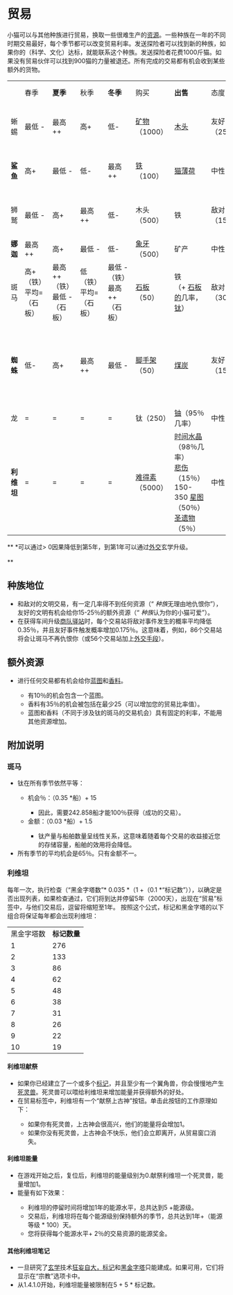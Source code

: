 # 贸易
<!--![贸易对象解锁条件](assets/002/001-trades.png)-->
  小猫可以与其他种族进行贸易，换取一些很难生产的<a href="#Resources">资源</a>。一些种族在一年的不同时期交易最好，每个季节都可以改变贸易利率。发送探险者可以找到新的种族，如果你的（科学、文化）达标，就能联系这个种族。发送探险者花费1000斤猫。如果没有贸易伙伴可以找到900猫的力量被退还。所有完成的交易都有机会收到某些额外的货物。

  <table class="tb-maoyi">
   <tbody>
<tr>
<td></td>
<td>春季</td>
<td><strong>夏季</strong></td>
<td>秋季</td>
<td><strong>冬季</strong></td>
<td>购买</td>
<td><strong>出售</strong></td>
<td>态度</td>
<td><strong>先决条件</strong></td>
</tr>
<tr>
<td>蜥蜴</td>
<td>最低 - </td>
<td>最高++</td>
<td>高+</td>
<td>低-</td>
<td><a href="#minerals">矿物</a>（1000）</td>
<td><a href="#wood">木头</a></td>
<td>友好（25％）</td>
<td>发展到20年以上</td>
</tr>
<tr>
<td><strong>鲨鱼</strong></td>
<td>高+</td>
<td>最低 - </td>
<td>低-</td>
<td>最高++</td>
<td><a href="#iron">铁</a>（100）</td>
<td><a href="#catnip">猫薄荷</a></td>
<td>中性</td>
<td>发展到20年以上</td>
</tr>
<tr>
<td>狮鹫</td>
<td>最低 - </td>
<td>高+</td>
<td>最高++</td>
<td>低-</td>
<td>木头（500）</td>
<td>铁</td>
<td>敌对（15％）</td>
<td>发展到20年以上</td>
</tr>
<tr>
<td><strong>娜迦</strong></td>
<td>最高++</td>
<td>高+</td>
<td>最低 - </td>
<td>低-</td>
<td><a href="#ivory">象牙</a>（500）</td>
<td>矿产</td>
<td>中性</td>
<td>1500 <a href="#culture">文化</a></td>
</tr>
<tr>
<td>斑马</td>
<td>高+（铁）<br style="clear:both" />平均=（石板）</td>
<td>最高++（铁）<br style="clear:both" />最低 - （石板）</td>
<td>低（铁）<br style="clear:both" />平均=（石板）</td>
<td>最低 - （铁）<br style="clear:both" />最高++（石板）</td>
<td><a href="#slab">石板</a>（50）</td>
<td>铁<br style="clear:both" />（+ <a href="#">石板的</a>几率，<a href="#">钛</a>）</td>
<td>敌对（30％）</td>
<td><a href="#ship">贸易船</a></td>
</tr>
<tr>
<td><strong>蜘蛛</strong></td>
<td>低-</td>
<td>高+</td>
<td>最高++</td>
<td>最低 - </td>
<td><a href="#scaffold">脚手架</a>（50）</td>
<td><a href="#coal">煤炭</a></td>
<td>友好（15％）</td>
<td>100贸易船，<br style="clear:both" />达到125K最大<a href="?file=001-猫咪百科/03-科技">科学</a>上限</td>
</tr>
<tr>
<td>龙</td>
<td>=</td>
<td>=</td>
<td>=</td>
<td>=</td>
<td>钛（250）</td>
<td><a href="#uranium">铀</a>（95％几率）</td>
<td>中性</td>
<td><a href="#Technologies#Nuclear_Fission">核裂变</a></td>
</tr>
<tr>
<td><strong>利维坦</strong></td>
<td>=</td>
<td>=</td>
<td>=</td>
<td>=</td>
<td><a href="#unobtainium">难得素</a>（5000）</td>
<td><a href="#time+crystal">时间水晶</a>（98％几率）<br style="clear:both" /> <a href="#Sorrow">悲伤</a>（15％）<br style="clear:both" />150-350 <a href="#starchart">星图</a>（50％）<br style="clear:both" /><a href="#relic">圣遗物</a>（5％）</td>
<td>中性</td>
<td><a href="#Religion#Black_Pyramid">黑金字塔</a></td>
</tr>
   </tbody>
</table>

** *可以通过&gt; 0因果降低到第5年，到第1年可以通过<a href="#Metaphysics#Diplomacy">外交</a>玄学升级。<br style="clear:both" /> <br style="clear:both" /> **

 ## 种族地位
  <ul>
   <li>和敌对的文明交易，有一定几率得不到任何资源（“ <em>种族</em>无理由地仇恨你”），友好的文明有机会给你15-25％的额外资源（“ <em>种族</em>认为你的小猫可爱”）。</li>
   <li>在获得车间升级<a href="#workshop#Caravanserai">商队驿站</a>时，每个交易站将敌对事件发生的概率平均降低0.35％，并且友好事件触发概率增加0.175％。这意味着，例如，86个交易站将会让斑马不再仇恨你（或56个交易站加上<a href="#Metaphysics#Diplomacy">外交手段</a>）。</li>
  </ul>

## 额外资源
  <ul>
   <li>进行任何交易都有机会给你<a href="#blueprint">蓝图</a>和<a href="#spice">香料</a>。</li>
   <ul>
<li> 有10％的机会包含一个蓝图。</li>
<li> 香料有35％的机会被包括在最少25（可以增加您的贸易比率值）。</li>
<li> 蓝图和香料（不同于涉及钛的斑马的交易机会）具有固定的利率，不能用其他资源增加。</li>
   </ul>
  </ul>

 ## 附加说明
 ### 斑马
   <ul>
<li> 钛在所有季节依然平等：</li>
<ul>
<li> 机会％：（0.35 *船）+ 15 </li>
<ul>
 <li> 因此，需要242.858船才能100％获得（成功的交易）。</li>
</ul>
<li> 金额：（0.03 *船）+ 1.5</li>
<ul>
 <li> 钛产量与船舶数量呈线性关系，这意味着随着每个交易的收益接近您的存储容量，船舶的效用将会降低。</li>
</ul>
</ul>
<li>所有季节的平均机会是65％。只有金额不一。</li>
   </ul>

### 利维坦

   每年一次，执行检查（“黑金字塔数”* 0.035 *（1 +（0.1 *“标记数”）），以确定是否出现列表，如果检查通过，它们将到达并停留5年（2000天），出现在“贸易”标签中，与他们交易后，逗留将缩短至1年。
   按照这个公式，标记和黑金字塔的以下组合将保证每年都会出现利维坦：

   <table class="wikitable">
<tbody>
<tr>
 <td>黑金字塔数</td>
 <td><strong>标记数量</strong></td>
</tr>
<tr>
 <td>1 </td>
 <td colspan="1" rowspan="1">276</td>
</tr>
<tr>
 <td>2 </td>
 <td colspan="1" rowspan="1">133</td>
</tr>
<tr>
 <td>3 </td>
 <td colspan="1" rowspan="1">86</td>
</tr>
<tr>
 <td>4 </td>
 <td colspan="1" rowspan="1">62</td>
</tr>
<tr>
 <td>5 </td>
 <td colspan="1" rowspan="1">48</td>
</tr>
<tr>
 <td>6 </td>
 <td colspan="1" rowspan="1">38</td>
</tr>
<tr>
 <td>7 </td>
 <td colspan="1" rowspan="1">31</td>
</tr>
<tr>
 <td>8 </td>
 <td colspan="1" rowspan="1">26</td>
</tr>
<tr>
 <td>9 </td>
 <td colspan="1" rowspan="1">22</td>
</tr>
<tr>
 <td>10</td>
 <td colspan="1" rowspan="1">19</td>
</tr>
</tbody>
   </table>

 #### 利维坦献祭
 <ul>
<li>如果你已经建立了一个或多个<a href="#Religion#Marker">标记</a>，并且至少有一个翼角兽，你会慢慢地产生<a href="#necrocorns">死灵兽</a>。死灵兽可以喂给利维坦来增加能量并获得额外的好处。</li>
<li>在贸易标签中，利维坦有一个“献祭上古神”按钮。单击此按钮的工作原理如下：</li>
<ul>
 <li> 如果你有死灵兽，上古神会很高兴，他们的能量将会增加1。</li>
 <li> 如果你没有死灵兽，上古神会不快乐，他们会立即离开，从贸易窗口消失。</li>
</ul>
</ul>

 #### 利维坦能量
<ul>
<li> 在游戏开始之后，复位后，利维坦的能量级别为0.献祭利维坦一个死灵兽，能量增加1。</li>
<li> 能量有如下效果：</li>
<ul>
 <li> 利维坦的停留时间将增加1年的能源水平，总共达到5 +能源级。</li>
 <li> 交易后，利维坦将在每个能源级别保持额外的季节，总共达到1年+（能源等级 * 100）天。</li>
 <li> 您将获得每个能源水平+ 2％的交易资源的能源奖金。</li>
</ul>
</ul>

#### 其他利维坦笔记
<ul>
<li> <a href="#Religion#Marker"></a>一旦研究了<a href="#Metaphysics">玄学</a>技术<a href="#Metaphysics#Megalomania">狂妄自大，</a><a href="#Religion#Marker">标记</a>和<a href="#Religion#Black_Pyramid">黑金字塔</a>只能建成。如果可用，它们将显示在“宗教”选项卡中。<a href="#Metaphysics"></a><a href="#Metaphysics#Megalomania"></a></li>
<li> 从1.4.1.0开始，利维坦能量被限制在5 + 5 * 标记数。</li>
</ul>
